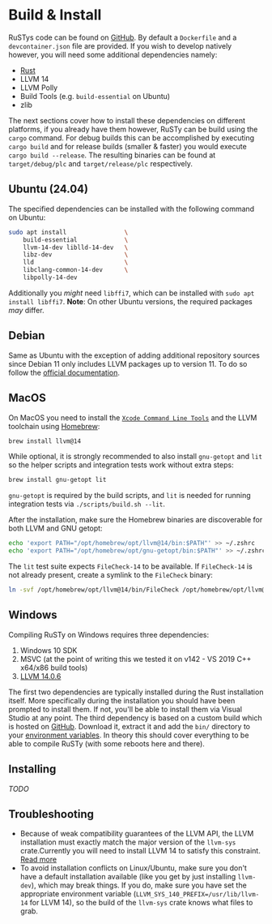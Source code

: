 # Build & Install

RuSTys code can be found on [GitHub](https://github.com/PLC-lang/rusty).
By default a `Dockerfile` and a `devcontainer.json` file are provided. If you wish to develop natively
however, you will need some additional dependencies namely:

- [Rust](https://www.rust-lang.org/tools/install)
- LLVM 14
- LLVM Polly
- Build Tools (e.g. `build-essential` on Ubuntu)
- zlib

The next sections cover how to install these dependencies on different platforms, if you already have them
however, RuSTy can be build using the `cargo` command. For debug builds this can be accomplished by executing
`cargo build` and for release builds (smaller & faster) you would execute `cargo build --release`. The
resulting binaries can be found at `target/debug/plc` and `target/release/plc` respectively.

## Ubuntu (24.04)

The specified dependencies can be installed with the following command on Ubuntu:

```bash
sudo apt install                \
    build-essential             \
    llvm-14-dev liblld-14-dev   \
    libz-dev                    \
    lld                         \
    libclang-common-14-dev      \
    libpolly-14-dev
```
Additionally you _might_ need `libffi7`, which can be installed with `sudo apt install libffi7`.
__Note__: On other Ubuntu versions, the required packages _may_ differ.

## Debian

Same as Ubuntu with the exception of adding additional repository sources since Debian 11 only includes LLVM packages up to version 11.
To do so follow the [official documentation](https://apt.llvm.org/).

## MacOS

On MacOS you need to install the [`Xcode Command Line Tools`](https://developer.apple.com/downloads/) and the LLVM toolchain using [Homebrew](https://brew.sh):

```bash
brew install llvm@14
```

While optional, it is strongly recommended to also install `gnu-getopt` and `lit` so the helper scripts and integration tests work without extra steps:

```bash
brew install gnu-getopt lit
```

`gnu-getopt` is required by the build scripts, and `lit` is needed for running integration tests via `./scripts/build.sh --lit`.

After the installation, make sure the Homebrew binaries are discoverable for both LLVM and GNU getopt:

```bash
echo 'export PATH="/opt/homebrew/opt/llvm@14/bin:$PATH"' >> ~/.zshrc
echo 'export PATH="/opt/homebrew/opt/gnu-getopt/bin:$PATH"' >> ~/.zshrc
```

The `lit` test suite expects `FileCheck-14` to be available. If `FileCheck-14` is not already present, create a symlink to the `FileCheck` binary:

```bash
ln -svf /opt/homebrew/opt/llvm@14/bin/FileCheck /opt/homebrew/opt/llvm@14/bin/FileCheck-14
```

## Windows
Compiling RuSTy on Windows requires three dependencies:
1. Windows 10 SDK
2. MSVC (at the point of writing this we tested it on v142 - VS 2019 C++ x64/x86 build tools)
3. [LLVM 14.0.6](https://github.com/PLC-lang/llvm-package-windows/releases/tag/v14.0.6)

The first two dependencies are typically installed during the Rust installation itself. More specifically during the
installation you should have been prompted to install them. If not, you'll be able to install them via Visual Studio at any point.
The third dependency is based on a custom build which is hosted on [GitHub](https://github.com/PLC-lang/llvm-package-windows/releases/tag/v14.0.6).
Download it, extract it and add the `bin/` directory to your [environment variables](https://docs.oracle.com/en/database/oracle/machine-learning/oml4r/1.5.1/oread/creating-and-modifying-environment-variables-on-windows.html).
In theory this should cover everything to be able to compile RuSTy (with some reboots here and there).

## Installing

_TODO_

## Troubleshooting

- Because of weak compatibility guarantees of the LLVM API, the LLVM installation must exactly match the
major version of the `llvm-sys` crate.Currently you will need to install LLVM 14 to satisfy this constraint.
[Read more](https://crates.io/crates/llvm-sys)
- To avoid installation conflicts on Linux/Ubuntu, make sure you don't have a default installation available
(like you get by just installing `llvm-dev`), which may break things. If you do, make sure you have set
the appropriate environment variable (`LLVM_SYS_140_PREFIX=/usr/lib/llvm-14` for LLVM 14), so
the build of the `llvm-sys` crate knows what files to grab.
